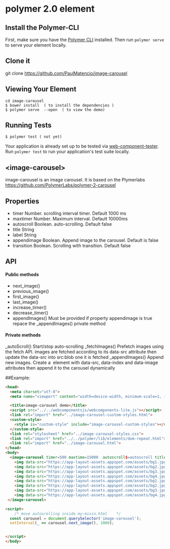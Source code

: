 # <image-carousel> polymer 2.0 element

## Install the Polymer-CLI

First, make sure you have the [Polymer CLI](https://www.npmjs.com/package/polymer-cli) installed. Then run `polymer serve` to serve your element locally.


## Clone  it
git clone https://github.com/PaulMatencio/image-carousel

## Viewing Your Element

```
cd image-carousel
$ bower install  ( to install the dependencies )
$ polymer serve  --open  ( to view the demo)
```

## Running Tests

```
$ polymer test ( not yet)
```

Your application is already set up to be tested via [web-component-tester](https://github.com/Polymer/web-component-tester). Run `polymer test` to run your application's test suite locally.

## &lt;image-carousel&gt;

image-carousel is an image carousel. It is based on the Plymerlabs https://github.com/PolymerLabs/polymer-2-carousel

## Properties

  * timer       Number.  scrolling interval timer. Default 1000 ms
  * maxtimer    Number.  Maximum interval. Default 10000ms
  * autoscroll  Boolean. auto-scrolling. Default false
  * title       String
  * label       String
  * appendimage Boolean.  Append image to the carousel. Default is false
  * transition  Boolean. Scrolling with transition. Default false

## API

#### Public methods

  * next_image()
  * previous_image()
  * first_image()
  * last_image()
  * increase_timer()
  * decrease_timer()
  * appendImages()   Must be provided if property appendimage is true repace the _appendImages() private  method


#### Private methods
_autoScroll()   Start/stop auto-scrolling
_fetchImages()  Prefetch images using the fetch API. images are fetched  according to its data-src attribute then update the data-src into src:blob one it is fetched
_appendImages() Append new images. Create a <img> element with  data-src, data-index and  data-image attributes then append it to the carousel dynamically


##Example:

```html
<head>
  <meta charset="utf-8">
  <meta name="viewport" content="width=device-width, minimum-scale=1, initial-scale=1, user-scalable=yes">

  <title>image-carousel demo</title>
  <script src="../../webcomponentsjs/webcomponents-lite.js"></script>
  <link rel="import" href="../image-carousel-custom-styles.html">
  <custom-style>
    <style is="custom-style" include="image-carousel-custom-styles"></style>
  </custom-style>
  <link rel="stylesheet" href="../image-carousel-styles.css">
  <link rel="import" href="../../polymer/lib/elements/dom-repeat.html">
  <link rel="import" href="../image-carousel.html">
</head>
<body>
  <image-carousel timer=500 maxtime=15000  autoscroll$=autoscroll title="" >
    <img data-src="https://app-layout-assets.appspot.com/assets/bg1.jpg" data-image="bg1.jpg" data-index="0">
    <img data-src="https://app-layout-assets.appspot.com/assets/bg2.jpg" data-image="bg2.jpg" data-index="1">
    <img data-src="https://app-layout-assets.appspot.com/assets/bg3.jpg" data-image="bg3.jpg" data-index="2">
    <img data-src="https://app-layout-assets.appspot.com/assets/bg4.jpg"  data-image="bg4.jpg" data-index="3">
    <img data-src="https://app-layout-assets.appspot.com/assets/bg1.jpg" data-image="bg1.jpg" data-index="4">
    <img data-src="https://app-layout-assets.appspot.com/assets/bg2.jpg" data-image="bg2.jpg" data-index="5">
    <img data-src="https://app-layout-assets.appspot.com/assets/bg3.jpg" data-image="bg3.jpg" data-index="6">
    <img data-src="https://app-layout-assets.appspot.com/assets/bg4.jpg"  data-image="bg4.jpg" data-index="7">
 </image-carousel>

<script>
    /* move autosrolling inside my-mixin.html    */
  const carousel = document.querySelector('image-carousel');
  setInterval(_ => carousel.next_image(), 1000);


</script>
</body>
```
